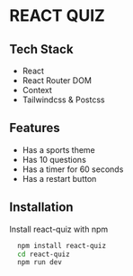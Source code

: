 # REACT QUIZ

## Tech Stack

- React
- React Router DOM
- Context
- Tailwindcss & Postcss

## Features

- Has a sports theme
- Has 10 questions
- Has a timer for 60 seconds
- Has a restart button

## Installation

Install react-quiz with npm

```bash
  npm install react-quiz
  cd react-quiz
  npm run dev
```
